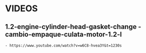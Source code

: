 
# VIDEOS



## 1.2-engine-cylinder-head-gasket-change - cambio-empaque-culata-motor-1.2-l

    - https://www.youtube.com/watch?v=w6C8-hvea3Y&t=1230s
